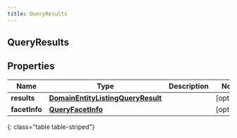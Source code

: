 ```yaml
---
title: QueryResults
---
```

## QueryResults


## Properties

| Name | Type | Description | Notes |
| ------------ | ------------- | ------------- | ------------- |
| **results** | <!----><!---->[**DomainEntityListingQueryResult**](DomainEntityListingQueryResult.html)<!----> |  |  [optional] |
| **facetInfo** | <!----><!---->[**QueryFacetInfo**](QueryFacetInfo.html)<!----> |  |  [optional] |
{: class="table table-striped"}



